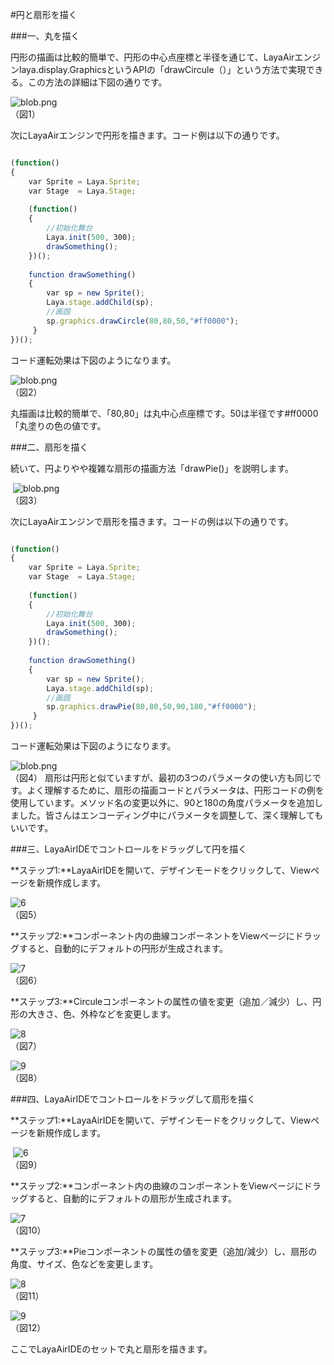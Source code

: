 #円と扇形を描く



###一、丸を描く

円形の描画は比較的簡単で、円形の中心点座標と半径を通じて、LayaAirエンジンlaya.display.GraphicsというAPIの「drawCircule（）」という方法で実現できる。この方法の詳細は下図の通りです。

​![blob.png](img/1.png)<br/>
（図1）

次にLayaAirエンジンで円形を描きます。コード例は以下の通りです。


```javascript

(function()
{
    var Sprite = Laya.Sprite;
    var Stage  = Laya.Stage;
  
    (function()
    {
        //初始化舞台
        Laya.init(500, 300);
        drawSomething();
    })();
  
    function drawSomething()
    {
        var sp = new Sprite();
        Laya.stage.addChild(sp);
        //画圆
        sp.graphics.drawCircle(80,80,50,"#ff0000");
     }
})();
```


コード運転効果は下図のようになります。

​![blob.png](img/2.png)<br/>
（図2）

丸描画は比較的簡単で、「80,80」は丸中心点座標です。50は半径です#ff0000「丸塗りの色の値です。



###二、扇形を描く

続いて、円よりやや複雑な扇形の描画方法「drawPie()」を説明します。



​	![blob.png](img/3.png)<br/>
（図3）

次にLayaAirエンジンで扇形を描きます。コードの例は以下の通りです。


```javascript

(function()
{
    var Sprite = Laya.Sprite;
    var Stage  = Laya.Stage;
  
    (function()
    {
        //初始化舞台
        Laya.init(500, 300);
        drawSomething();
    })();
  
    function drawSomething()
    {
        var sp = new Sprite();
        Laya.stage.addChild(sp);
        //画圆
        sp.graphics.drawPie(80,80,50,90,180,"#ff0000");
     }
})();
```


コード運転効果は下図のようになります。

​![blob.png](img/4.png)<br/>
（図4）
扇形は円形と似ていますが、最初の3つのパラメータの使い方も同じです。よく理解するために、扇形の描画コードとパラメータは、円形コードの例を使用しています。メソッド名の変更以外に、90と180の角度パラメータを追加しました。皆さんはエンコーディング中にパラメータを調整して、深く理解してもいいです。



###三、LayaAirIDEでコントロールをドラッグして円を描く

**ステップ1:**LayaAirIDEを開いて、デザインモードをクリックして、Viewページを新規作成します。

​![6](img/5.png)<br/>
（図5）

**ステップ2:**コンポーネント内の曲線コンポーネントをViewページにドラッグすると、自動的にデフォルトの円形が生成されます。

​![7](img/6.png)<br/>
（図6）

**ステップ3:**Circuleコンポーネントの属性の値を変更（追加／減少）し、円形の大きさ、色、外枠などを変更します。

​![8](img/7.png)<br/>
（図7）

​![9](img/8.png)<br/>
（図8）



###四、LayaAirIDEでコントロールをドラッグして扇形を描く

**ステップ1:**LayaAirIDEを開いて、デザインモードをクリックして、Viewページを新規作成します。



​	![6](img/5.png)<br/>
（図9）

**ステップ2:**コンポーネント内の曲線のコンポーネントをViewページにドラッグすると、自動的にデフォルトの扇形が生成されます。

​![7](img/9.png)<br/>
（図10）

**ステップ3:**Pieコンポーネントの属性の値を変更（追加/減少）し、扇形の角度、サイズ、色などを変更します。

​![8](img/10.png)<br/>
（図11）

​![9](img/11.png)<br/>
（図12）

ここでLayaAirIDEのセットで丸と扇形を描きます。